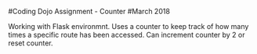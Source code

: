 #Coding Dojo Assignment - Counter
#March 2018

Working with Flask environmnt. Uses a counter to keep track of how many times a specific route has been accessed. Can increment counter by 2 or reset counter.
